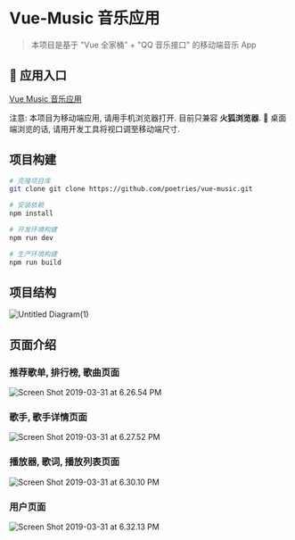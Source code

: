 # Vue-Music 音乐应用

> 本项目是基于 "Vue 全家桶" + "QQ 音乐接口" 的移动端音乐 App

##  应用入口

[Vue Music 音乐应用](http://garrikliu.com/#/recommend)

注意: 本项目为移动端应用, 请用手机浏览器打开. 目前只兼容 **火狐浏览器**.  桌面端浏览的话, 请用开发工具将视口调至移动端尺寸.

## 项目构建

```bash
# 克隆项目库
git clone git clone https://github.com/poetries/vue-music.git

# 安装依赖
npm install

# 开发环境构建
npm run dev

# 生产环境构建
npm run build
```

## 项目结构

![Untitled Diagram(1)](https://i.loli.net/2019/03/31/5ca09345ef73b.png)

## 页面介绍

### 推荐歌单, 排行榜, 歌曲页面

![Screen Shot 2019-03-31 at 6.26.54 PM](https://i.loli.net/2019/03/31/5ca096360317f.png)

### 歌手, 歌手详情页面

![Screen Shot 2019-03-31 at 6.27.52 PM](https://i.loli.net/2019/03/31/5ca0963e558f2.png)

### 播放器, 歌词, 播放列表页面

![Screen Shot 2019-03-31 at 6.30.10 PM](https://i.loli.net/2019/03/31/5ca096c4130f9.png)

### 用户页面

![Screen Shot 2019-03-31 at 6.32.13 PM](https://i.loli.net/2019/03/31/5ca0973d645df.png)
